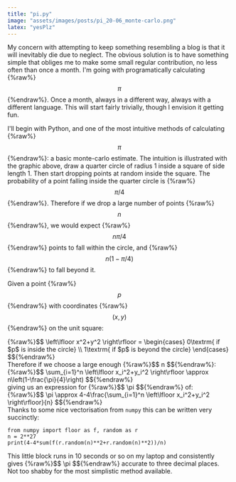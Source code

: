 ```yaml
---
title: "pi.py"
image: "assets/images/posts/pi_20-06_monte-carlo.png"
latex: "yesPlz"
---
```


My concern with attempting to keep something resembling a blog is that it will inevitably die due to neglect. The obvious solution is to have something simple that obliges me to make some small regular contribution, no less often than once a month. I'm going with programatically calculating {%raw%}$$ \pi $${%endraw%}. Once a month, always in a different way, always with a different language. This will start fairly trivially, though I envision it getting fun.

I'll begin with Python, and one of the most intuitive methods of calculating {%raw%}$$ \pi $${%endraw%}: a basic monte-carlo estimate. The intuition is illustrated with the graphic above, draw a quarter circle of radius 1 inside a square of side length 1. Then start dropping points at random inside the square. The probability of a point falling inside the quarter circle is {%raw%}$$\pi/4$${%endraw%}. Therefore if we drop a large number of points {%raw%}$$ n $${%endraw%}, we would expect {%raw%}$$ n\pi/4 $${%endraw%} points to fall within the circle, and {%raw%}$$ n(1-\pi/4) $${%endraw%} to fall beyond it.

Given a point {%raw%}$$ p $${%endraw%} with coordinates {%raw%}$$ (x,y) $${%endraw%} on the unit square:
<div text-align: center>
{%raw%}$$
\left\lfloor x^2+y^2 \right\rfloor = \begin{cases}
    0\textrm{ if $p$ is inside the circle} \\
    1\textrm{ if $p$ is beyond the circle}
\end{cases}
$${%endraw%}
</div>
Therefore if we choose a large enough {%raw%}$$ n $${%endraw%}:
<div text-align: center>
{%raw%}$$
\sum_{i=1}^n \left\lfloor x_i^2+y_i^2 \right\rfloor \approx  n\left(1-\frac{\pi}{4}\right)
$${%endraw%}
</div>
giving us an expression for {%raw%}$$ \pi $${%endraw%} of:
<div text-align: center>
{%raw%}$$
\pi \approx  4-4\frac{\sum_{i=1}^n \left\lfloor x_i^2+y_i^2 \right\rfloor}{n}
$${%endraw%}
</div>
Thanks to some nice vectorisation from <code>numpy</code> this can be written very succinctly:
<pre><code>from numpy import floor as f, random as r
n = 2**27
print(4-4*sum(f(r.random(n)**2+r.random(n)**2))/n)
</code></pre>
This little block runs in 10 seconds or so on my laptop and consistently gives {%raw%}$$ \pi $${%endraw%} accurate to three decimal places. Not too shabby for the most simplistic method available.